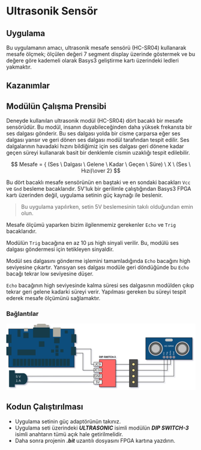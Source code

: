 # Ultrasonik Sensör

## Uygulama

Bu uygulamanın amacı, ultrasonik mesafe sensörü (HC-SR04) kullanarak mesafe ölçmek; ölçülen değeri 7 segment display üzerinde göstermek ve bu değere göre kademeli olarak Basys3 geliştirme kartı üzerindeki ledleri yakmaktır.

## Kazanımlar



## Modülün Çalışma Prensibi

Deneyde kullanılan ultrasonik modül (HC-SR04) dört bacaklı bir mesafe sensörüdür. Bu modül, insanın duyabileceğinden daha yüksek frekansta bir ses dalgası gönderir. Bu ses dalgası yolda bir cisme çarparsa eğer ses dalgası yansır ve geri dönen ses dalgası modül tarafından tespit edilir. Ses dalgalarının havadaki hızını bildiğimiz için ses dalgası geri dönene kadar geçen süreyi kullanarak basit bir denklemle cismin uzaklığı tespit edilebilir.

$$ Mesafe = { (Ses \ Dalgası \ Gelene \ Kadar \ Geçen \ Süre) \ X  \ (Ses \ Hızı)\over 2} $$

Bu dört bacaklı mesafe sensörünün en baştaki ve en sondaki bacakları `Vcc` ve `Gnd` besleme bacaklarıdır. 5V'luk bir gerilimle çalıştığından Basys3 FPGA kartı üzerinden değil, uygulama setinin güç kaynağı ile beslenir. 

> Bu uygulama yapılırken, setin 5V beslemesinin takılı olduğundan emin olun.

Mesafe ölçümü yaparken bizim ilgilenmemiz gerekenler `Echo` ve `Trig` bacaklarıdır.

Modülün `Trig` bacağına en az 10 µs high sinyali verilir. Bu, modülü ses dalgası göndermesi için tetikleyen sinyaldir.

Modül ses dalgasını gönderme işlemini tamamladığında `Echo` bacağını high seviyesine çıkartır. Yansıyan ses dalgası modüle geri döndüğünde bu `Echo` bacağı tekrar low seviyesine düşer.

`Echo` bacağının high seviyesinde kalma süresi ses dalgasının modülden çıkıp tekrar geri gelene kadarki süreyi verir. Yapılması gereken bu süreyi tespit ederek mesafe ölçümünü sağlamaktır.

### Bağlantılar 

<img src="pinout.png" alt="Şematik" width="800">

## Kodun Çalıştırılması

- Uygulama setinin güç adaptörünün takınız.
- Uygulama seti üzerindeki **_ULTRASONIC_** isimli modülün **_DIP SWITCH-3_** isimli anahtarın tümü açık hale getirilmelidir.
- Daha sonra projenin **_.bit_** uzantılı dosyasını FPGA kartına yazdırın. 